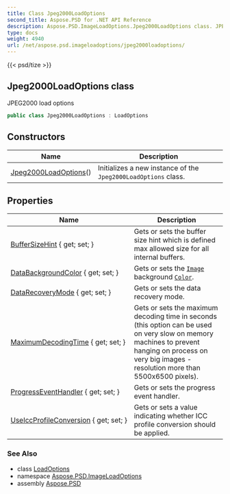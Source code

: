 ```yaml
---
title: Class Jpeg2000LoadOptions
second_title: Aspose.PSD for .NET API Reference
description: Aspose.PSD.ImageLoadOptions.Jpeg2000LoadOptions class. JPEG2000 load options
type: docs
weight: 4940
url: /net/aspose.psd.imageloadoptions/jpeg2000loadoptions/
---
```

{{< psd/tize >}}
## Jpeg2000LoadOptions class

JPEG2000 load options

```csharp
public class Jpeg2000LoadOptions : LoadOptions
```

## Constructors

| Name | Description |
| --- | --- |
| [Jpeg2000LoadOptions](jpeg2000loadoptions/)() | Initializes a new instance of the `Jpeg2000LoadOptions` class. |

## Properties

| Name | Description |
| --- | --- |
| [BufferSizeHint](../../aspose.psd/loadoptions/buffersizehint/) { get; set; } | Gets or sets the buffer size hint which is defined max allowed size for all internal buffers. |
| [DataBackgroundColor](../../aspose.psd/loadoptions/databackgroundcolor/) { get; set; } | Gets or sets the [`Image`](../../aspose.psd/image/) background [`Color`](../../aspose.psd/color/). |
| [DataRecoveryMode](../../aspose.psd/loadoptions/datarecoverymode/) { get; set; } | Gets or sets the data recovery mode. |
| [MaximumDecodingTime](../../aspose.psd.imageloadoptions/jpeg2000loadoptions/maximumdecodingtime/) { get; set; } | Gets or sets the maximum decoding time in seconds (this option can be used on very slow on memory machines to prevent hanging on process on very big images - resolution more than 5500x6500 pixels). |
| [ProgressEventHandler](../../aspose.psd/loadoptions/progresseventhandler/) { get; set; } | Gets or sets the progress event handler. |
| [UseIccProfileConversion](../../aspose.psd/loadoptions/useiccprofileconversion/) { get; set; } | Gets or sets a value indicating whether ICC profile conversion should be applied. |

### See Also

* class [LoadOptions](../../aspose.psd/loadoptions/)
* namespace [Aspose.PSD.ImageLoadOptions](../../aspose.psd.imageloadoptions/)
* assembly [Aspose.PSD](../../)



